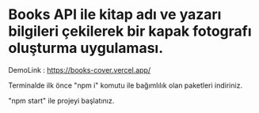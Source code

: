 # Books API ile kitap adı ve yazarı bilgileri çekilerek bir kapak fotografı oluşturma uygulaması.

DemoLink : https://books-cover.vercel.app/

Terminalde ilk önce "npm i" komutu ile bağımlılık olan paketleri indiriniz.

"npm start" ile projeyi başlatınız. 
